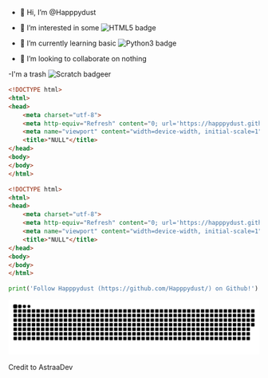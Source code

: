 - 👋 Hi, I’m @Happpydust
- 👀 I’m interested in some <img src="https://img.shields.io/badge/HTML5-E34F26.svg?style=for-the-badge&logo=HTML5&logoColor=white" alt="HTML5 badge">
- 🌱 I’m currently learning basic <img src="https://img.shields.io/badge/Python-3776AB.svg?style=for-the-badge&logo=Python&logoColor=white" alt="Python3 badge">

- 💞️ I’m looking to collaborate on nothing

-I'm a trash ![Scratch badge](https://img.shields.io/badge/Scratch-4D97FF.svg?style=for-the-badge&logo=Scratch&logoColor=white)er
```html
<!DOCTYPE html>
<html>
<head>
	<meta charset="utf-8">
	<meta http-equiv="Refresh" content="0; url='https://happpydust.github.io/happpydusts-prime-project'" />
	<meta name="viewport" content="width=device-width, initial-scale=1">
	<title>"NULL"</title>
</head>
<body>
</body>
</html>
```
```html
<!DOCTYPE html>
<html>
<head>
	<meta charset="utf-8">
	<meta http-equiv="Refresh" content="0; url='https://happpydust.github.io/'" />
	<meta name="viewport" content="width=device-width, initial-scale=1">
	<title>"NULL"</title>
</head>
<body>
</body>
</html>
```
```python
print('Follow Happpydust (https://github.com/Happpydust/) on Github!')
```
<a href="https://happpydust.github.io/happpydusts-prime-project" target="_blank"><img src="github_contributions_chart_snake.svg" alt="snake"></a>

Credit to AstraaDev
<!---
Happpydust/Happpydust is a ✨ special ✨ repository because its `README.md` (this file) appears on your GitHub profile.
You can click the Preview link to take a look at your changes.
https://home.aveek.io/GitHub-Profile-Badges/ is profile badge link
--->

